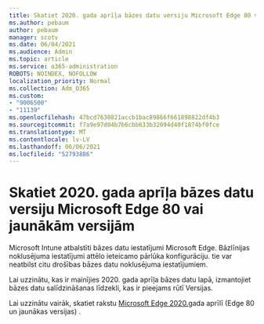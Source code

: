 ```yaml
---
title: Skatiet 2020. gada aprīļa bāzes datu versiju Microsoft Edge 80 vai jaunākām versijām
ms.author: pebaum
author: pebaum
manager: scotv
ms.date: 06/04/2021
ms.audience: Admin
ms.topic: article
ms.service: o365-administration
ROBOTS: NOINDEX, NOFOLLOW
localization_priority: Normal
ms.collection: Adm_O365
ms.custom:
- "9006500"
- "11139"
ms.openlocfilehash: 47bcd7630821accb1bac89866f661898822df4b3
ms.sourcegitcommit: f7a9e97d04b7b6cbb633b32094d40f1874bf0fce
ms.translationtype: MT
ms.contentlocale: lv-LV
ms.lasthandoff: 06/06/2021
ms.locfileid: "52793886"
---
```

# <a name="view-the-april-2020-baseline-for-microsoft-edge-versions-80-and-later"></a>Skatiet 2020. gada aprīļa bāzes datu versiju Microsoft Edge 80 vai jaunākām versijām

Microsoft Intune atbalstīti bāzes datu iestatījumi Microsoft Edge. Bāzlīnijas noklusējuma iestatījumi attēlo ieteicamo pārlūka konfigurāciju. tie var neatbilst citu drošības bāzes datu noklusējuma iestatījumiem.

Lai uzzinātu, kas ir mainījies 2020. gada aprīļa bāzes datu lapā, izmantojiet bāzes datu salīdzināšanas līdzekli, kas ir pieejams rūtī Versijas.

Lai uzzinātu vairāk, skatiet rakstu [Microsoft Edge 2020.](/mem/intune/protect/security-baseline-settings-edge?pivots=edge-april-2020)gada aprīlī (Edge 80 un jaunākas versijas) .